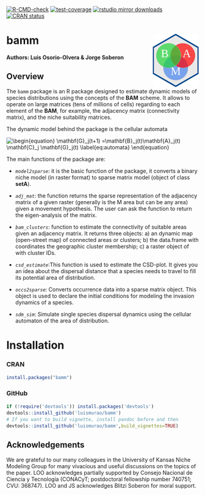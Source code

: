 <!-- badges: start -->
[![R-CMD-check](https://github.com/luismurao/bamm/actions/workflows/R-CMD-check.yaml/badge.svg)](https://github.com/luismurao/bamm/actions/workflows/R-CMD-check.yaml)
[![test-coverage](https://github.com/luismurao/bamm/actions/workflows/test-coverage.yaml/badge.svg)](https://github.com/luismurao/bamm/actions/workflows/test-coverage.yaml)
[![rstudio mirror downloads](https://cranlogs.r-pkg.org/badges/bamm)](https://github.com/r-hub/cranlogs.app)
[![CRAN status](https://www.r-pkg.org/badges/version/bamm)](https://CRAN.R-project.org/package=bamm)
<!-- badges: end -->

# bamm <a href="https://luismurao.github.io/bamm/"><img src="man/figures/logo.png" align="right" height="139" /></a>

**Authors: Luis Osorio-Olvera & Jorge Soberon**

## Overview

The `bamm` package is an R package designed to estimate dynamic models of
species distributions using the concepts of the **BAM** scheme. It allows
to  operate on large matrices (tens of millions of cells) regarding to each 
element of the **BAM**, for example, the adjacency matrix 
(connectivity matrix), and the niche suitability matrices. 

The dynamic model behind the package is the cellular automata

![\begin{equation} \mathbf{G}_j(t+1) =\mathbf{B}_j(t)\mathbf{A}_j(t) \mathbf{C}_j  \mathbf{G}_j(t) \label{eq:automata} \end{equation}](https://render.githubusercontent.com/render/math?math=%5Cbegin%7Bequation%7D%20%5Cmathbf%7BG%7D_j(t%2B1)%20%3D%5Cmathbf%7BB%7D_j(t)%5Cmathbf%7BA%7D_j(t)%20%5Cmathbf%7BC%7D_j%20%20%5Cmathbf%7BG%7D_j(t)%20%5Clabel%7Beq%3Aautomata%7D%20%5Cend%7Bequation%7D)

The main functions of the package are:

 - *`model2sparse`*: it is the basic function of the package, it converts 
 a binary niche model (in raster format) to sparse matrix model 
 (object of class **setA**). 
    
 - *`adj_mat`*: the function returns the sparse representation of the adjacency 
 matrix of a given raster (generally is the M area but can be any area) given a 
 movement hypothesis. The user can ask the function to return the eigen-analysis 
 of the matrix. 
    
 - *`bam_clusters`*: function to estimate the connectivity of suitable areas 
 given an adjacency matrix. It returns three objects: a) an dynamic map
 (open-street map) of connected areas or clusters; b) the data.frame with 
 coordinates the geographic cluster membership; c) a raster object of with 
 cluster IDs.
     
 - *`csd_estimate`*:This function is used to estimate the CSD-plot. It gives 
 you an idea about the dispersal distance that a species needs to travel to 
 fill its potential area of distribution.
 
 - *`occs2sparse`*: Converts occurrence data into a sparse matrix object. 
 This object is used to declare the initial conditions for modeling the 
 invasion dynamics of a species. 
 
 - *`sdm_sim`*: Simulate single species dispersal dynamics using the cellular 
 automaton of the area of distribution. 
 

# Installation

### CRAN

```r
install.packages("bamm")
```
### GitHub

```r
if (!require('devtools')) install.packages('devtools')
devtools::install_github('luismurao/bamm')
# If you want to build vignette, install pandoc before and then
devtools::install_github('luismurao/bamm',build_vignettes=TRUE)
```

## Acknowledgements 

We are grateful to our many colleagues in the University of Kansas Niche Modeling
Group for many vivacious and useful discussions on the topics of the paper. 
LOO acknowledges partially supported by Consejo Nacional de Ciencia y Tecnología 
(CONACyT; postdoctoral fellowship number 740751; CVU: 368747).
LOO and JS acknowledges Blitzi Soberon for moral support.
